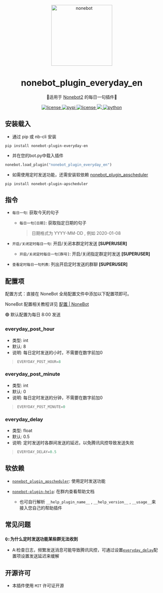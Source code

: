 <p align="center">
  <a href="https://v2.nonebot.dev/"><img src="https://v2.nonebot.dev/logo.png" width="200" height="200" alt="nonebot"></a>
</p>

<div align="center">
  
# nonebot_plugin_everyday_en

🍥适用于 [Nonebot2](https://github.com/nonebot/nonebot2) 的每日一句插件🍥
  
</div>

<p align="center">
  
  <a href="https://raw.githubusercontent.com/MelodyYuuka/nonebot_plugin_everyday_en/master/LICENSE">
    <img src="https://img.shields.io/github/license/MelodyYuuka/nonebot_plugin_everyday_en" alt="license">
  </a>

  <a href="https://pypi.python.org/pypi/nonebot_plugin_everyday_en">
    <img src="https://img.shields.io/pypi/v/nonebot_plugin_everyday_en" alt="pypi">
  </a>

  <a href="https://onebot.dev">
    <img src="https://img.shields.io/badge/OneBot-11-black" alt="license">
  </a>
  
  <a href="https://github.com/nonebot/nonebot2">
    <img src="https://img.shields.io/badge/nonebot2-2.0.0beta.1+-green">
  </a>
  
  <a href="">
    <img src="https://img.shields.io/badge/python-3.7+-blue.svg" alt="python">
  </a>
  
</p>

## 安装载入

- 通过 pip 或 nb-cli 安装

```shell
pip install nonebot-plugin-everyday-en
```

- 并在您的bot.py中载入插件

```python
nonebot.load_plugin("nonebot_plugin_everyday_en")
```

- 如需使用定时发送功能，还需安装软依赖 [nonebot_plugin_apscheduler](https://github.com/nonebot/plugin-apscheduler)
```shell
pip install nonebot-plugin-apscheduler
```

## 指令
- `每日一句`: 获取今天的句子
  - `每日一句[日期]`: 获取指定日期的句子
    > 日期格式为 YYYY-MM-DD , 例如 2020-01-08

- `开启/关闭定时每日一句`: 开启/关闭本群定时发送 **[SUPERUSER]**
  - `开启/关闭定时每日一句[群号]`: 开启/关闭指定群定时发送 **[SUPERUSER]**

- `查看定时每日一句列表`: 列出开启定时发送的群聊 **[SUPERUSER]**

## 配置项

配置方式：直接在 NoneBot 全局配置文件中添加以下配置项即可。

NoneBot 配置相关教程详见 [配置 | NoneBot](https://v2.nonebot.dev/docs/tutorial/configuration)

🟢 默认配置为每日 8:00 发送
### everyday_post_hour
- 类型: int
- 默认: 8
- 说明: 每日定时发送的小时，不需要在数字前加0
>```python
>EVERYDAY_POST_HOUR=8
>```

### everyday_post_minute
- 类型: int
- 默认: 0
- 说明: 每日定时发送的分钟，不需要在数字前加0
>```python
>EVERYDAY_POST_MINUTE=0
>```

### everyday_delay
- 类型: float
- 默认: 0.5
- 说明: 定时发送时各群间发送的延迟，以免腾讯风控导致发送失败
>```python
>EVERYDAY_DELAY=0.5
>```

## 软依赖
- [`nonebot_plugin_apscheduler`](https://github.com/nonebot/plugin-apscheduler): 使用定时发送功能

- [`nonebot-plugin-help`](https://github.com/XZhouQD/nonebot-plugin-help): 在群内查看帮助文档
  - 也可自行解析 `__help_plugin_name__` , `__help_version__` , `__usage__`来接入您自己的帮助插件

## 常见问题

### `Q:为什么定时发送功能某些群无法收到`
- A:检查日志，频繁发送消息可能导致腾讯风控，可通过设置[`everyday_delay`](https://github.com/MelodyYuuka/nonebot_plugin_everyday_en#everyday_delay)配置项设置发送延迟来缓解

## 开源许可

- 本插件使用 `MIT` 许可证开源
